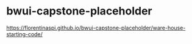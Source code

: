 # bwui-capstone-placeholder
https://florentinaspi.github.io/bwui-capstone-placeholder/ware-house-starting-code/

